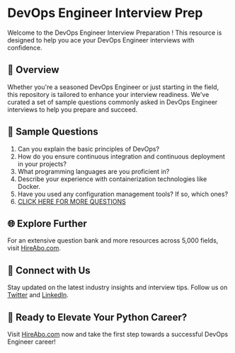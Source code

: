 # DevOps Engineer Interview Prep

Welcome to the DevOps Engineer Interview Preparation ! This resource is designed to help you ace your DevOps Engineer interviews with confidence.

## 🚀 Overview

Whether you're a seasoned DevOps Engineer or just starting in the field, this repository is tailored to enhance your interview readiness. We've curated a set of sample questions commonly asked in DevOps Engineer interviews to help you prepare and succeed.

## 📝 Sample Questions

1. Can you explain the basic principles of DevOps?
2. How do you ensure continuous integration and continuous deployment in your projects?
3. What programming languages are you proficient in?
4. Describe your experience with containerization technologies like Docker.
5. Have you used any configuration management tools? If so, which ones?
6. [CLICK HERE FOR MORE QUESTIONS](https://hireabo.com/job/0_0_11/DevOps%20Engineer)

## 🌐 Explore Further

For an extensive question bank and more resources across 5,000 fields, visit [HireAbo.com](https://www.hireabo.com).

## 📱 Connect with Us

Stay updated on the latest industry insights and interview tips. Follow us on [Twitter](https://twitter.com/hireabo) and [LinkedIn](https://www.linkedin.com/in/hire-abo-3609972a8/).

## 🚀 Ready to Elevate Your Python Career?

Visit [HireAbo.com](https://www.hireabo.com) now and take the first step towards a successful DevOps Engineer career!